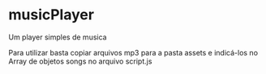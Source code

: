 # musicPlayer
Um player simples de musica

Para utilizar basta copiar arquivos mp3 para a pasta assets e indicá-los no Array de objetos songs no arquivo script.js
